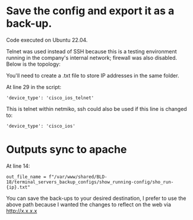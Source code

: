 # Save the config and export it as a back-up.

Code executed on Ubuntu 22.04. 

Telnet was used instead of SSH because this is a testing environment running in the company's internal network; firewall was also disabled.  Below is the topology:



You'll need to create a .txt file to store IP addresses in the same folder.

At line 29 in the script:
```
'device_type': 'cisco_ios_telnet'
```

This is telnet within netmiko, ssh could also be used if this line is changed to:
```
'device_type': 'cisco_ios'
```


# Outputs sync to apache</summary>

At line 14:
```
out_file_name = f"/var/www/shared/BLD-18/terminal_servers_backup_configs/show_running-config/sho_run-{ip}.txt"
```

You can save the back-ups to your desired destination, I prefer to use the above path because I wanted the changes to reflect on the web via http://x.x.x.x
